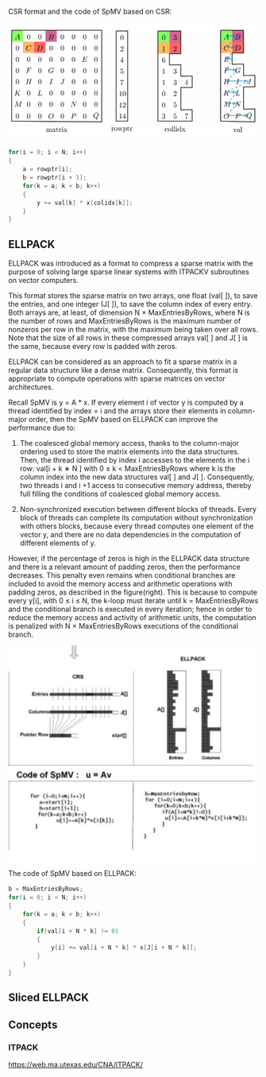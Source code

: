 CSR format and the code of SpMV based on CSR:

![Alt text](https://github.com/YYCHEN-299/Scientific-Computing-Individual-Research-Project/blob/main/docs/img/csr_format.png)

``` Java
for(i = 0; i < N; i++)
{
	a = rowptr[i];
	b = rowptr[i + 1];
	for(k = a; k < b; k++)
	{
		y += val[k] * x[colidx[k]];
	}
}
```

## ELLPACK
ELLPACK was introduced as a format to compress a sparse matrix with the purpose of solving large sparse linear systems with ITPACKV subroutines on vector computers.

This format stores the sparse matrix on two arrays, one float (val[ ]), to save the entries, and one integer (J[ ]), to save the column index of every entry. Both arrays are, at least, of dimension N × MaxEntriesByRows, where N is the number of rows and MaxEntriesByRows is the maximum number of nonzeros per row in the matrix, with the maximum being taken over all rows. Note that the size of all rows in these compressed arrays val[ ] and J[ ] is the same, because every row is padded with zeros.

ELLPACK can be considered as an approach to fit a sparse matrix in a regular data structure like a dense matrix. Consequently, this format is appropriate to compute operations with sparse matrices on vector architectures.

Recall SpMV is y = A * x. If every element i of vector y is computed by a thread identified by index = i and the arrays store their elements in column-major order, then the SpMV based on ELLPACK can improve the performance due to:

1. The coalesced global memory access, thanks to the column-major ordering used to store the matrix elements into the data structures. Then, the thread identified by index i accesses to the elements in the i row: val[i + k ∗ N ] with 0 ≤ k < MaxEntriesByRows where k is the column index into the new data structures val[ ] and J[ ]. Consequently, two threads i and i +1 access to consecutive memory address, thereby full filling the conditions of coalesced global memory access.

2. Non-synchronized execution between different blocks of threads. Every block of threads can complete its computation without synchronization with others blocks, because every thread computes one element of the vector y, and there are no data dependencies in the computation of different elements of y.

However, if the percentage of zeros is high in the ELLPACK data structure and there is a relevant amount of padding zeros, then the performance decreases. This penalty even remains when conditional branches are included to avoid the memory access and arithmetic operations with padding zeros, as described in the figure(right). This is because to compute every y[i], with 0 ≤ i ≤ N, the k-loop must iterate until k = MaxEntriesByRows and the conditional branch is executed in every iteration; hence in order to reduce the memory access and activity of arithmetic units, the computation is penalized with N × MaxEntriesByRows executions of the conditional branch.

![Alt text](https://github.com/YYCHEN-299/Scientific-Computing-Individual-Research-Project/blob/main/docs/img/ELLPACK_SpMV_algo.png)

The code of SpMV based on ELLPACK:
``` Java
b = MaxEntriesByRows;
for(i = 0; i < N; i++)
{
	for(k = a; k < b; k++)
	{
		if(val[i + N * k] != 0)
		{
			y[i] += val[i + N * k] * x[J[i + N * k]];
		}
	}
}
```

## Sliced ELLPACK

## Concepts
### ITPACK
https://web.ma.utexas.edu/CNA/ITPACK/